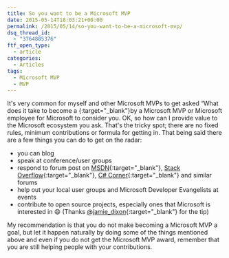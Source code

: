 ```yaml
---
title: So you want to be a Microsoft MVP
date: 2015-05-14T18:03:21+00:00
permalink: /2015/05/14/so-you-want-to-be-a-microsoft-mvp/
dsq_thread_id:
  - "3764885376"
ftf_open_type:
  - article
categories:
  - Articles
tags:
  - Microsoft MVP
  - MVP
---
```

It's very common for myself and other Microsoft MVPs to get asked “What does it take to become a {:target="_blank"}by a Microsoft MVP or Microsoft employee for Microsoft to consider you. OK, so how can I provide value to the Microsoft ecosystem you ask. That's the tricky spot; there are no fixed rules, minimum contributions or formula for getting in. That being said there are a few things you can do to get on the radar:

* you can blog
* speak at conference/user groups
* respond to forum post on [MSDN](https://social.msdn.microsoft.com/Forums/en-US/home?WT.mc_id=DOP-MVP-4024623){:target="_blank"}, [Stack Overflow](https://stackoverflow.com/){:target="_blank"}, [C# Corner](https://www.c-sharpcorner.com/Forums/){:target="_blank"} and similar forums
* help out your local user groups and Microsoft Developer Evangelists at events
* contribute to open source projects, especially ones that Microsoft is interested in :smile: (Thanks [@jamie_dixon](https://twitter.com/jamie_dixon){:target="_blank"} for the tip)

My recommendation is that you do not make becoming a Microsoft MVP a goal, but let it happen naturally by doing some of the things mentioned above and even if you do not get the Microsoft MVP award, remember that you are still helping people with your contributions.
